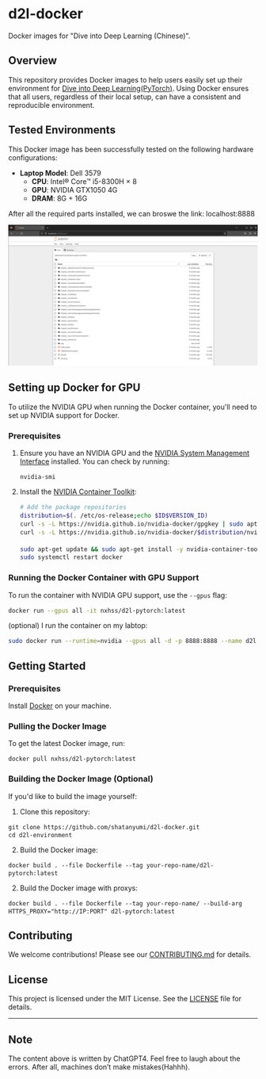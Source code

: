 # d2l-docker
Docker images for "Dive into Deep Learning (Chinese)".

## Overview
This repository provides Docker images to help users easily set up their environment for [Dive into Deep Learning(PyTorch)](https://d2l.ai/). Using Docker ensures that all users, regardless of their local setup, can have a consistent and reproducible environment.

## Tested Environments

This Docker image has been successfully tested on the following hardware configurations:

- **Laptop Model**: Dell 3579
  - **CPU**: Intel® Core™ i5-8300H × 8
  - **GPU**: NVIDIA GTX1050 4G
  - **DRAM**: 8G + 16G

After all the required parts installed, we can broswe the link: localhost:8888

![D2l-PyTorch](imgs/book.png)

## Setting up Docker for GPU

To utilize the NVIDIA GPU when running the Docker container, you'll need to set up NVIDIA support for Docker.

### Prerequisites

1. Ensure you have an NVIDIA GPU and the [NVIDIA System Management Interface](https://developer.nvidia.com/nvidia-system-management-interface) installed. You can check by running:
   ```
   nvidia-smi
   ```

2. Install the [NVIDIA Container Toolkit](https://github.com/NVIDIA/nvidia-docker):
   ```bash
   # Add the package repositories
   distribution=$(. /etc/os-release;echo $ID$VERSION_ID)
   curl -s -L https://nvidia.github.io/nvidia-docker/gpgkey | sudo apt-key add -
   curl -s -L https://nvidia.github.io/nvidia-docker/$distribution/nvidia-docker.list | sudo tee /etc/apt/sources.list.d/nvidia-docker.list

   sudo apt-get update && sudo apt-get install -y nvidia-container-toolkit
   sudo systemctl restart docker
   ```

### Running the Docker Container with GPU Support

To run the container with NVIDIA GPU support, use the `--gpus` flag:

```bash
docker run --gpus all -it nxhss/d2l-pytorch:latest
```

(optional) I run the container on my labtop:

```bash
sudo docker run --runtime=nvidia --gpus all -d -p 8888:8888 --name d2l nxhss/d2l-pytorch:latest
```

## Getting Started

### Prerequisites

Install [Docker](https://www.docker.com/get-started) on your machine.

### Pulling the Docker Image

To get the latest Docker image, run:

```
docker pull nxhss/d2l-pytorch:latest
```

### Building the Docker Image (Optional)

If you'd like to build the image yourself:

1. Clone this repository:

```
git clone https://github.com/shatanyumi/d2l-docker.git
cd d2l-environment
```

2. Build the Docker image:

```
docker build . --file Dockerfile --tag your-repo-name/d2l-pytorch:latest
```

2. Build the Docker image with proxys:

```
docker build . --file Dockerfile --tag your-repo-name/ --build-arg HTTPS_PROXY="http://IP:PORT" d2l-pytorch:latest
```

## Contributing
We welcome contributions! Please see our [CONTRIBUTING.md](CONTRIBUTING.md) for details.

## License
This project is licensed under the MIT License. See the [LICENSE](LICENSE) file for details.

---

## Note

The content above is written by ChatGPT4. Feel free to laugh about the errors. After all, machines don’t make mistakes(Hahhh).
